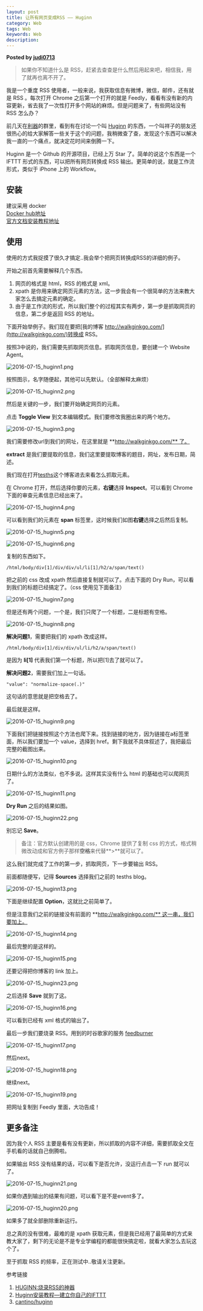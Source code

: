 ```yaml
---
layout: post
title: 让所有网页变成RSS —— Huginn
category: Web
tags: Web
keywords: Web
description: 
---
```



__Posted by [judi0713](http://walkginkgo.com/life/2016/07/15/huginn.html)__  


> 如果你不知道什么是 RSS，赶紧去查查是什么然后用起来吧，相信我，用了就再也离不开了。

我是一个重度 RSS 使用者，一般来说，我获取信息有微博，微信，邮件，还有就是 RSS 。每次打开 Chrome 之后第一个打开的就是 Feedly，看看有没有新的内容更新，省去我了一次性打开多个网站的麻烦。但是问题来了，有些网站没有 RSS 怎么办？

前几天在[利器](http://liqi.io/)的群里，看到有在讨论一个叫 [Huginn](https://github.com/cantino/huginn) 的东西，一个叫祥子的朋友还很热心的给大家解答一些关于这个的问题，我稍微查了查，发现这个东西可以解决我一直的一个痛点，就决定花时间来倒腾一下。

Huginn 是一个 Github 的开源项目，已经上万 Star 了。简单的说这个东西是一个 IFTTT 形式的东西，可以把所有网页转换成 RSS 输出。更简单的说，就是工作流形式，类似于 iPhone 上的 Workflow。

## 安装

建议采用 docker  
[Docker hub地址](https://hub.docker.com/r/huginn/huginn)  
[官方文档安装教程地址](https://github.com/cantino/huginn/blob/master/doc/manual/installation.md)  

## 使用

使用的方式我捉摸了很久才搞定..我会举个把网页转换成RSS的详细的例子。

开始之前首先需要解释几个东西。

1. 网页的格式是 html，RSS 的格式是 xml。
2. xpath 是你用来确定网页元素的方法，这一步我会有一个很简单的方法来教大家怎么去搞定元素的确定。
3. 由于是工作流的形式，所以我们整个的过程其实有两步，第一步是抓取网页的信息，第二步是返回 RSS 的地址。

下面开始举例子。我们现在要把[我的博客 http://walkginkgo.com/](http://walkginkgo.com/)转换成 RSS。

按照3中说的，我们需要先抓取网页信息。抓取网页信息，要创建一个 Website Agent。

![2016-07-15_huginn1.png](/assets/postAssets/2018/2016-07-15_huginn1.webp)

按照图示，名字随便起，其他可以先默认。（全部解释太麻烦）

![2016-07-15_huginn2.png](/assets/postAssets/2018/2016-07-15_huginn2.webp)

然后是关键的一步，我们要开始确定网页的元素。

点击 **Toggle View** 到文本编辑模式。我们要修改我圈出来的两个地方。

![2016-07-15_huginn3.png](/assets/postAssets/2018/2016-07-15_huginn3.webp)

我们需要修改url到我们的网址，在这里就是 **http://walkginkgo.com/** 了。

**extract** 是我们要提取的信息，我们这里要提取博客的题目，网址，发布日期，简述。

我们现在打开[tesths](http://walkginkgo.com/)这个博客进去来看怎么抓取元素。

在 Chrome 打开，然后选择你要的元素，**右键**选择 **Inspect**。可以看到 Chrome 下面的审查元素信息已经出来了。

![2016-07-15_huginn4.png](/assets/postAssets/2018/2016-07-15_huginn4.webp)

可以看到我们的元素在 **span** 标签里，这时候我们如图**右键**选择之后然后复制。

![2016-07-15_huginn5.png](/assets/postAssets/2018/2016-07-15_huginn5.webp)

![2016-07-15_huginn6.png](/assets/postAssets/2018/2016-07-15_huginn6.webp)

复制的东西如下。

`/html/body/div[1]/div/div/ul/li[1]/h2/a/span/text()`

把之前的 css 改成 xpath 然后直接复制就可以了。点击下面的 Dry Run，可以看到我们的标题已经搞定了。（css 使用见下面备注）

![2016-07-15_huginn7.png](/assets/postAssets/2018/2016-07-15_huginn7.webp)

但是还有两个问题，一个是，我们只爬了一个标题，二是标题有空格。

![2016-07-15_huginn8.png](/assets/postAssets/2018/2016-07-15_huginn8.webp)

**解决问题1**，需要把我们的 xpath 改成这样。

`/html/body/div[1]/div/div/ul/li/h2/a/span/text()`

是因为 **li[1]** 代表我们第一个标题，所以把[1]去了就可以了。

**解决问题2**，需要我们加上一句话。

`"value": "normalize-space(.)"`

这句话的意思就是把空格去了。

最后就是这样。

![2016-07-15_huginn9.png](/assets/postAssets/2018/2016-07-15_huginn9.webp)

下面我们把链接按照这个方法也爬下来。找到链接的地方，因为链接在a标签里面，所以我们要加一个 value，选择到 href。剩下我就不具体叙述了，我把最后完整的截图出来。

![2016-07-15_huginn10.png](/assets/postAssets/2018/2016-07-15_huginn10.webp)

日期什么的方法类似，也不多说。这样其实没有什么 html 的基础也可以爬网页了。

![2016-07-15_huginn11.png](/assets/postAssets/2018/2016-07-15_huginn11.webp)

**Dry Run** 之后的结果如图。

![2016-07-15_huginn22.png](/assets/postAssets/2018/2016-07-15_huginn22.webp)

别忘记 **Save**。

> 备注：官方默认创建用的是 css，Chrome 提供了复制 css 的方式，格式稍微改动成和官方例子那样**空格**来代替**>**就可以了。

这么我们就完成了工作的第一步，抓取网页，下一步要输出 RSS。

前面都随便写，记得 **Sources** 选择我们之前的 tesths blog。

![2016-07-15_huginn13.png](/assets/postAssets/2018/2016-07-15_huginn13.webp)

下面是继续配置 **Option**，这就比之前简单了。

但是注意我们之前的链接没有前面的 **http://walkginkgo.com/** 这一串，我们要加上。

![2016-07-15_huginn14.png](/assets/postAssets/2018/2016-07-15_huginn14.webp)

最后完整的是这样的。

![2016-07-15_huginn15.png](/assets/postAssets/2018/2016-07-15_huginn15.webp)

还要记得把你博客的 link 加上。

![2016-07-15_huginn23.png](/assets/postAssets/2018/2016-07-15_huginn23.webp)

之后选择 **Save** 就到了这。

![2016-07-15_huginn16.png](/assets/postAssets/2018/2016-07-15_huginn16.webp)

可以看到已经有 xml 格式的输出了。

最后一步我们要烧录 RSS。用到的时谷歌家的服务 [feedburner](https://feedburner.google.com/)

![2016-07-15_huginn17.png](/assets/postAssets/2018/2016-07-15_huginn17.webp)

然后next。

![2016-07-15_huginn18.png](/assets/postAssets/2018/2016-07-15_huginn18.webp)

继续next。

![2016-07-15_huginn19.png](/assets/postAssets/2018/2016-07-15_huginn19.webp)

把网址复制到 Feedly 里面，大功告成！

## 更多备注

因为我个人 RSS 主要是看有没有更新，所以抓取的内容不详细，需要抓取全文在手机看的话就自己倒腾啦。

如果输出 RSS 没有结果的话，可以看下是否允许，没运行点击一下 run 就可以了。

![2016-07-15_huginn21.png](/assets/postAssets/2018/2016-07-15_huginn21.webp)

如果你遇到输出的结果有问题，可以看下是不是event多了。

![2016-07-15_huginn20.png](/assets/postAssets/2018/2016-07-15_huginn20.webp)

如果多了就全部删除重新运行。

总之真的没有很难，最难的是 xpath 获取元素，但是我已经用了最简单的方式来教大家了，剩下的无论是不是专业学编程的都能很快搞定啦，就看大家怎么去玩这个了。

至于抓取 RSS 的频率，正在测试中..敬请关注更新。

参考链接

1. [HUGINN:烧录RSS的神器](http://walden.farbox.com/post/huginn-a-rss-master-piece)
2. [Huginn安装教程—建立你自己的IFTTT](http://www.jianshu.com/p/2e6e3f845bc3)
3. [cantino/huginn](https://github.com/cantino/huginn)





